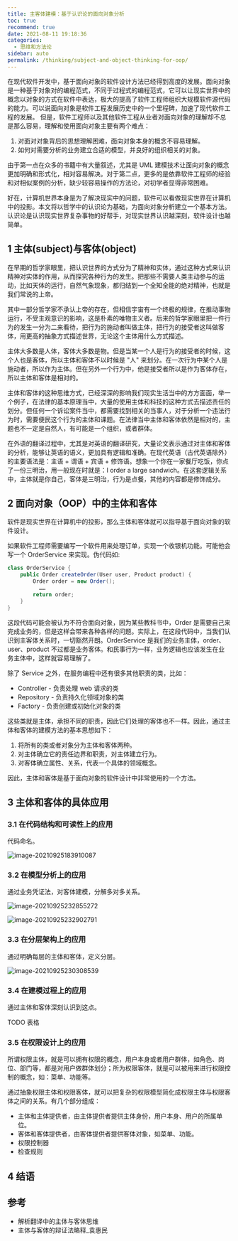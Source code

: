 ```yaml
---
title: 主客体建模：基于认识论的面向对象分析
toc: true
recommend: true
date: 2021-08-11 19:18:36
categories: 
  - 思维和方法论
sidebar: auto
permalink: /thinking/subject-and-object-thinking-for-oop/
---
```


在现代软件开发中，基于面向对象的软件设计方法已经得到高度的发展。面向对象是一种基于对象对的编程范式，不同于过程式的编程范式，它可以让现实世界中的概念以对象的方式在软件中表达，极大的提高了软件工程师组织大规模软件源代码的能力。可以说面向对象是软件工程发展历史中的一个里程碑，加速了现代软件工程的发展。
但是，软件工程师以及其他软件工程从业者对面向对象的理解却不总是那么容易，理解和使用面向对象主要有两个难点：

1. 对面对对象背后的思想理解困难，面向对象本身的概念不容易理解。
2. 如何对需要分析的业务建立合适的模型，并良好的组织相关的对象。 

由于第一点在众多的书籍中有大量叙述，尤其是 UML 建模技术让面向对象的概念更加明确和形式化，相对容易解决。对于第二点，更多的是依靠软件工程师的经验和对相似案例的分析，缺少较容易操作的方法论，对初学者显得非常困难。

好在，计算机世界本身是为了解决现实中的问题，软件可以看做现实世界在计算机中的投影。本文将以哲学中的认识论为基础，为面向对象分析建立一个基本方法。认识论是认识现实世界复杂事物的好帮手，对现实世界认识越深刻，软件设计也越简单。

## 1 主体(subject)与客体(object)

在早期的哲学家眼里，把认识世界的方式分为了精神和实体，通过这种方式来认识精神对实体的作用，从而探究各种行为的发生。把那些不需要人类主动参与的运动，比如天体的运行，自然气象现象，都归结到一个全知全能的绝对精神，也就是我们常说的上帝。

其中一部分哲学家不承认上帝的存在，但相信宇宙有一个终极的规律，在推动事物运行，不受主观意识的影响，这是朴素的唯物主义者。后来的哲学家眼里把一件行为的发生一分为二来看待，把行为的施动者叫做主体，把行为的接受者这叫做客体，用更高的抽象方式描述世界，无论这个主体用什么方式描述。

主体大多数是人体，客体大多数是物。但是当某一个人是行为的接受者的时候，这个人也是客体，所以主体和客体不以时候是 "人" 来划分。在一次行为中某个人是施动者，所以作为主体。但在另外一个行为中，他是接受者所以是作为客体存在，所以主体和客体是相对的。

主体和客体的这种思维方式，已经深深的影响我们现实生活当中的方方面面，举一个例子，在法律的基本原理当中，大量的使用主体和科技的这种方式去描述责任的划分。但任何一个诉讼案件当中，都需要找到相关的当事人，对于分析一个违法行为时，需要便民这个行为的主体和课题。在法律当中主体和客体依然是相对的，主题也不一定是自然人，有可能是一个组织，或者群体。

在外语的翻译过程中，尤其是对英语的翻译研究，大量论文表示通过对主体和客体的分析，能够让英语的语义，更加具有逻辑和准确。在现代英语（古代英语除外）的主要语法是：主语 + 谓语 + 宾语 + 修饰语。想象一个你在一家餐厅吃饭，你点了一份三明治，用一般现在时就是：I order a large sandwich。在这套逻辑关系中，主体就是你自己，客体是三明治，行为是点餐，其他的内容都是修饰成分。

## 2 面向对象（OOP）中的主体和客体

软件是现实世界在计算机中的投影，那么主体和客体就可以指导基于面向对象的软件设计。

如果软件工程师需要编写一个软件用来处理订单，实现一个收银机功能。可能他会写一个 OrderService 来实现。伪代码如:


```java
class OrderService {
    public Order createOrder(User user, Product product) {
        Order order = new Order();
          ……
        return order;
    }
}
```
这段代码可能会被认为不符合面向对象，因为某些教科书中，Order 是需要自己来完成业务的，但是这样会带来各种各样的问题。实际上，在这段代码中，当我们认识到主客体关系时，一切豁然开朗。OrderService 是我们的业务主体，order、user、product 不过都是业务客体。和民事行为一样，业务逻辑也应该发生在业务主体中，这样就容易理解了。

除了 Service 之外，在服务编程中还有很多其他职责的类，比如：

- Controller - 负责处理 web 请求的类
- Repository - 负责持久化领域对象的类
- Factory - 负责创建或初始化对象的类

这些类就是主体，承担不同的职责，因此它们处理的客体也不一样。因此，通过主体和客体的建模方法的基本思想如下：

1. 将所有的类或者对象分为主体和客体两种。
2. 对主体确立它的责任边界和职责，对主体建立行为。
3. 对客体确立属性、关系，代表一个具体的领域概念。

因此，主体和客体是基于面向对象的软件设计中非常使用的一个方法。

## 3 主体和客体的具体应用

### 3.1 在代码结构和可读性上的应用

代码命名。

![image-20210925183910087](./subject-and-object-thinking-for-oop/image-20210925183910087.png)

### 3.2 在模型分析上的应用

通过业务凭证法，对客体建模，分解多对多关系。

![image-20210925232855272](./subject-and-object-thinking-for-oop/image-20210925232855272.png)

![image-20210925232902791](./subject-and-object-thinking-for-oop/image-20210925232902791.png)


### 3.3 在分层架构上的应用
通过明确每层的主体和客体，定义分层。



![image-20210925230308539](./subject-and-object-thinking-for-oop/image-20210925230308539.png)



### 3.4 在建模过程上的应用
通过主体和客体深刻认识到这点。

TODO 表格

### 3.5 在权限设计上的应用

所谓权限主体，就是可以拥有权限的概念，用户本身或者用户群体，如角色、岗位、部门等，都是对用户做群体划分；所为权限客体，就是可以被用来进行权限控制的概念，如：菜单、功能等。 

通过抽象权限主体和权限客体，就可以把复杂的权限模型简化成权限主体与权限客体之间的关系。有几个部分组成：

- 主体和主体提供者，由主体提供者提供主体身份，用户本身、用户的所属单位。
- 客体和客体提供者，由客体提供者提供客体对象，如菜单、功能。
- 权限控制器
- 检查规则



## 4 结语

## 参考

- 解析翻译中的主体与客体思维
- 主体与客体的辩证法略释_袁惠民

